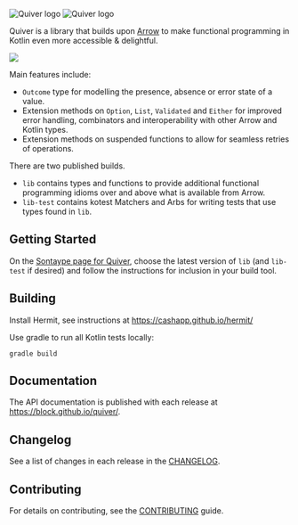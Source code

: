 
![Quiver logo](./images/quiver-logo-01.svg#gh-light-mode-only)
![Quiver logo](./images/quiver-logo-02.svg#gh-dark-mode-only)

Quiver is a library that builds upon [Arrow](https://arrow-kt.io/) to make functional programming in Kotlin even 
more accessible & delightful.

[<img src="https://img.shields.io/nexus/r/app.cash.quiver/lib.svg?label=latest%20release&server=https%3A%2F%2Foss.sonatype.org"/>](https://central.sonatype.com/namespace/app.cash.quiver)

Main features include:
* `Outcome` type for modelling the presence, absence or error state of a value.
* Extension methods on `Option`, `List`, `Validated` and `Either` for improved error handling, combinators and interoperability with other Arrow and Kotlin types.
* Extension methods on suspended functions to allow for seamless retries of operations.

There are two published builds.

* `lib` contains types and functions to provide additional functional programming idioms over and above what is available from Arrow.
* `lib-test` contains kotest Matchers and Arbs for writing tests that use types found in `lib`.

## Getting Started

On the [Sontaype page for Quiver](https://central.sonatype.com/namespace/app.cash.quiver), choose the latest version 
of `lib` (and `lib-test` if desired) and follow the instructions for inclusion in your build tool. 

## Building

Install Hermit, see instructions at https://cashapp.github.io/hermit/

Use gradle to run all Kotlin tests locally:

```shell
gradle build
```

## Documentation

The API documentation is published with each release at https://block.github.io/quiver/.

## Changelog

See a list of changes in each release in the [CHANGELOG](CHANGELOG.md).

## Contributing

For details on contributing, see the [CONTRIBUTING](CONTRIBUTING.md) guide.
